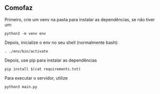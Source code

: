 
## Comofaz

Primeiro, crie um venv na pasta para instalar as dependências, se não tiver um:

``` 
python3 -m venv env
```

Depois, inicialize o env no seu shell (normalmente bash):

```
. ./env/bin/activate
```

Depois, use pip para instalar as dependências

```
pip install $(cat requirements.txt)
```

Para executar o servidor, utilize

``` 
python3 main.py
``` 

